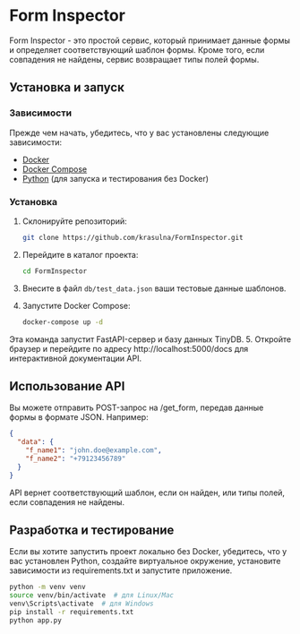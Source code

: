 # Form Inspector

Form Inspector - это простой сервис, который принимает данные формы и определяет соответствующий шаблон формы. Кроме того, если совпадения не найдены, сервис возвращает типы полей формы.

## Установка и запуск

### Зависимости

Прежде чем начать, убедитесь, что у вас установлены следующие зависимости:

- [Docker](https://docs.docker.com/get-docker/)
- [Docker Compose](https://docs.docker.com/compose/install/)
- [Python](https://www.python.org/downloads/) (для запуска и тестирования без Docker)

### Установка

1. Склонируйте репозиторий:

   ```bash
   git clone https://github.com/krasulna/FormInspector.git
2. Перейдите в каталог проекта:
    ```bash
   cd FormInspector
3. Внесите в файл `db/test_data.json` ваши тестовые данные шаблонов.
4. Запустите Docker Compose:
    ```bash
   docker-compose up -d
    ```
Эта команда запустит FastAPI-сервер и базу данных TinyDB.
5. Откройте браузер и перейдите по адресу http://localhost:5000/docs для интерактивной документации API.

## Использование API
Вы можете отправить POST-запрос на /get_form, передав данные формы в формате JSON. Например:
```json
{
  "data": {
    "f_name1": "john.doe@example.com",
    "f_name2": "+79123456789"
  }
}
```
API вернет соответствующий шаблон, если он найден, или типы полей, если совпадения не найдены.

## Разработка и тестирование
Если вы хотите запустить проект локально без Docker, убедитесь, что у вас установлен Python, создайте виртуальное окружение, установите зависимости из requirements.txt и запустите приложение.
```bash
python -m venv venv
source venv/bin/activate  # для Linux/Mac
venv\Scripts\activate  # для Windows
pip install -r requirements.txt
python app.py
```
